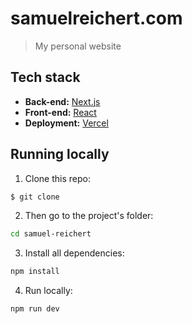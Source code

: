 # samuelreichert.com

> My personal website

## Tech stack

<!-- - **Styling:** [Stitches](https://stitches.dev/) -->

- **Back-end:** [Next.js](https://nextjs.org/)
- **Front-end:** [React](https://reactjs.org/)
- **Deployment:** [Vercel](https://vercel.com/)

## Running locally

1. Clone this repo:

```sh
$ git clone
```

2. Then go to the project's folder:

```sh
cd samuel-reichert
```

3. Install all dependencies:

```sh
npm install
```

4. Run locally:

```sh
npm run dev
```
